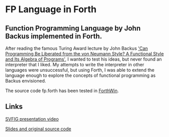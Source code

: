 # FP Language in Forth
## Function Programming Language by John Backus implemented in Forth.

After reading the famous Turing Award lecture by John Backus ['Can Programming Be Liberated from the von Neumann Style? A Functional Style and Its Algebra of Programs'](http://www.csc.villanova.edu/~beck/csc8310/BackusFP.pdf), I wanted to test his ideas, but never found an interpreter that I liked. My attempts to write the interpreter in other languages were unsuccessful, but using Forth, I was able to extend the language enough to explore the concepts of functional programming as Backus envisioned.

The source code fp.forth has been tested in [ForthWin](https://github.com/PeterForth/ForthWin-Download).

## Links
[SVFIG presentation video](https://www.youtube.com/watch?v=_d40BlF-PyA)

[Slides and original source code](http://www.forth.org/svfig/kk/07-2022.html)
